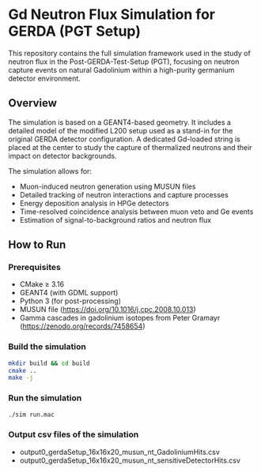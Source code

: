 # Gd Neutron Flux Simulation for GERDA (PGT Setup)

This repository contains the full simulation framework used in the study of neutron flux in the Post-GERDA-Test-Setup (PGT), focusing on neutron capture events on natural Gadolinium within a high-purity germanium detector environment.

## Overview

The simulation is based on a GEANT4-based geometry. It includes a detailed model of the modified L200 setup used as a stand-in for the original GERDA detector configuration. A dedicated Gd-loaded string is placed at the center to study the capture of thermalized neutrons and their impact on detector backgrounds.

The simulation allows for:

- Muon-induced neutron generation using MUSUN files
- Detailed tracking of neutron interactions and capture processes
- Energy deposition analysis in HPGe detectors
- Time-resolved coincidence analysis between muon veto and Ge events
- Estimation of signal-to-background ratios and neutron flux

## How to Run

### Prerequisites

- CMake ≥ 3.16
- GEANT4 (with GDML support)
- Python 3 (for post-processing)
- MUSUN file (https://doi.org/10.1016/j.cpc.2008.10.013)
- Gamma cascades in gadolinium isotopes from Peter Gramayr (https://zenodo.org/records/7458654)

### Build the simulation

```bash
mkdir build && cd build
cmake ..
make -j
```

### Run the simulation
```bash
./sim run.mac
```

### Output csv files of the simulation
- output0_gerdaSetup_16x16x20_musun_nt_GadoliniumHits.csv
- output0_gerdaSetup_16x16x20_musun_nt_sensitiveDetectorHits.csv
